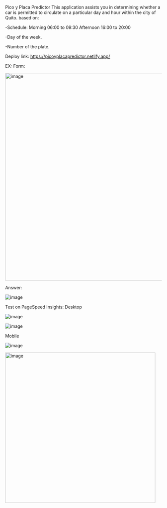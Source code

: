 Pico y Placa Predictor
This application assists you in determining whether a car is permitted to circulate on a particular day and hour within the city of Quito.
based on:

-Schedule: 
  Morning
    06:00 to 09:30
  Afternoon
    16:00 to 20:00
    
-Day of the week.

-Number of the plate.


Deploy link: https://picoyplacapredictor.netlify.app/


EX:
Form:


<img width="667" alt="image" src="https://github.com/Clarks1223/PicoyPlaca/assets/117754080/dd1f8422-62a3-4fcb-9665-c4a07bae557e">


Answer:


![image](https://github.com/Clarks1223/PicoyPlaca/assets/117754080/e05bcb07-0841-46e8-8eef-be6aed6566a7)


Test on PageSpeed Insights:
Desktop


![image](https://github.com/Clarks1223/PicoyPlaca/assets/117754080/c8df2242-b949-4f95-9366-d986c05b78ed)


![image](https://github.com/Clarks1223/PicoyPlaca/assets/117754080/0d8e4a61-36c3-4d6f-8974-962746e33a3c)


Mobile


![image](https://github.com/Clarks1223/PicoyPlaca/assets/117754080/652ae6e3-9790-41e4-94dc-db479c8c8124)


<img width="483" alt="image" src="https://github.com/Clarks1223/PicoyPlaca/assets/117754080/1fc854e1-5ef3-43b6-b5a9-e4d7f49287ce">
